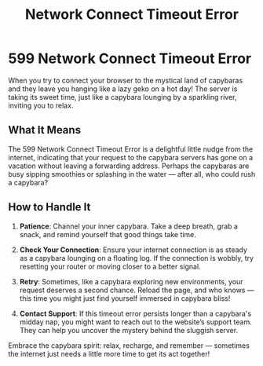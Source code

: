 ﻿---
category: 5xx
code: 599
cover: https://firebasestorage.googleapis.com/v0/b/capy-http.appspot.com/o/Capy-599-750x600.avif?alt=media
thumbnail: https://firebasestorage.googleapis.com/v0/b/capy-http.appspot.com/o/Capy-599-250x200.avif?alt=media
coverAlt: Network Connect Timeout Error
description: Network Connect Timeout Error
tags:
- 5xx
title: Network Connect Timeout Error
---


# 599 Network Connect Timeout Error

When you try to connect your browser to the mystical land of capybaras and they leave you hanging like a lazy geko on a hot day! The server is taking its sweet time, just like a capybara lounging by a sparkling river, inviting you to relax. 

## What It Means

The 599 Network Connect Timeout Error is a delightful little nudge from the internet, indicating that your request to the capybara servers has gone on a vacation without leaving a forwarding address. Perhaps the capybaras are busy sipping smoothies or splashing in the water — after all, who could rush a capybara?

## How to Handle It

1. **Patience**: Channel your inner capybara. Take a deep breath, grab a snack, and remind yourself that good things take time. 

2. **Check Your Connection**: Ensure your internet connection is as steady as a capybara lounging on a floating log. If the connection is wobbly, try resetting your router or moving closer to a better signal.

3. **Retry**: Sometimes, like a capybara exploring new environments, your request deserves a second chance. Reload the page, and who knows — this time you might just find yourself immersed in capybara bliss!

4. **Contact Support**: If this timeout error persists longer than a capybara's midday nap, you might want to reach out to the website’s support team. They can help you uncover the mystery behind the sluggish server.

Embrace the capybara spirit: relax, recharge, and remember — sometimes the internet just needs a little more time to get its act together!